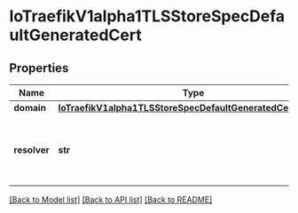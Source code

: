 # IoTraefikV1alpha1TLSStoreSpecDefaultGeneratedCert

## Properties
Name | Type | Description | Notes
------------ | ------------- | ------------- | -------------
**domain** | [**IoTraefikV1alpha1TLSStoreSpecDefaultGeneratedCertDomain**](IoTraefikV1alpha1TLSStoreSpecDefaultGeneratedCertDomain.md) |  | [optional] 
**resolver** | **str** | Resolver is the name of the resolver that will be used to issue the DefaultCertificate. | [optional] 

[[Back to Model list]](../README.md#documentation-for-models) [[Back to API list]](../README.md#documentation-for-api-endpoints) [[Back to README]](../README.md)


